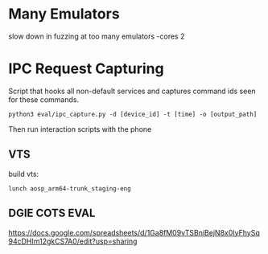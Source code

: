 # Many Emulators

slow down in fuzzing at too many emulators -cores 2


# IPC Request Capturing

Script that hooks all non-default services and captures command ids seen for 
these commands.

```
python3 eval/ipc_capture.py -d [device_id] -t [time] -o [output_path]
```

Then run interaction scripts with the phone

## VTS

build vts: 
```
lunch aosp_arm64-trunk_staging-eng 
```

## DGIE COTS EVAL

https://docs.google.com/spreadsheets/d/1Ga8fM09vTSBniBejN8x0IyFhySq94cDHIm12gkCS7A0/edit?usp=sharing
